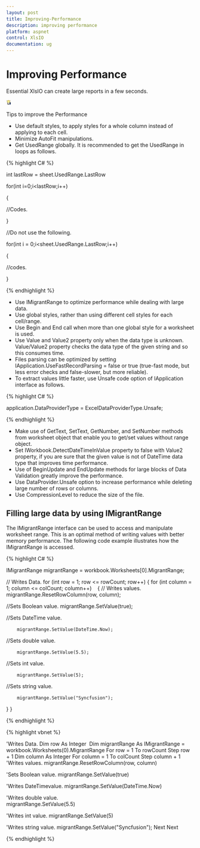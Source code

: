 ```yaml
---
layout: post
title: Improving-Performance
description: improving performance
platform: aspnet
control: XlsIO	
documentation: ug
---
```


# Improving Performance

Essential XlsIO can create large reports in a few seconds. 

![](Improving-Performance_images/Improving-Performance_img1.jpeg)

 Tips to improve the Performance
* Use default styles, to apply styles for a whole column instead of applying to each cell.
* Minimize AutoFit manipulations.
* Get UsedRange globally. It is recommended to get the UsedRange in loops as follows.

{% highlight C# %}



int lastRow = sheet.UsedRange.LastRow

for(int i=0;i<lastRow;i++)

{

//Codes.

}



//Do not use the following.

for(int i = 0;i<sheet.UsedRange.LastRow;i++)

{

//codes.

}

{% endhighlight %}

* Use IMigrantRange to optimize performance while dealing with large data.
* Use global styles, rather than using different cell styles for each cell/range.
* Use Begin and End call when more than one global style for a worksheet is used.
* Use Value and Value2 property only when the data type is unknown. Value/Value2 property checks the data type of the given string and so this consumes time.
* Files parsing can be optimized by setting IApplication.UseFastRecordParsing = false or true (true-fast mode, but less error checks and false-slower, but more reliable).
* To extract values little faster, use Unsafe code option of IApplication interface as follows.



{% highlight C# %}

application.DataProviderType = ExcelDataProviderType.Unsafe;

{% endhighlight %}

* Make use of GetText, SetText, GetNumber, and SetNumber methods from worksheet object that enable you to get/set values without range object.
* Set IWorkbook.DetectDateTimeInValue property to false with Value2 property, if you are sure that the given value is not of DateTime data type that improves time performance.
* Use of BeginUpdate and EndUpdate methods for large blocks of Data Validation greatly improve the performance.
* Use DataProvider.Unsafe option to increase performance while deleting large number of rows or columns. 
* Use CompressionLevel to reduce the size of the file. 



## Filling large data by using IMigrantRange


The IMigrantRange interface can be used to access and manipulate worksheet range. This is an optimal method of writing values with better memory performance. The following code example illustrates how the IMigrantRange is accessed. 

{% highlight C# %}

IMigrantRange migrantRange = workbook.Worksheets[0].MigrantRange; 

// Writes Data.
for (int row = 1; row <= rowCount; row++)
{
 for (int column = 1; column <= colCount; column++)
   {
// Writes values.
        migrantRange.ResetRowColumn(row, column);


//Sets Boolean value.
migrantRange.SetValue(true);


//Sets DateTime value.

        migrantRange.SetValue(DateTime.Now);


//Sets double value.

        migrantRange.SetValue(5.5);


//Sets int value.

        migrantRange.SetValue(5);


//Sets string value.

        migrantRange.SetValue("Syncfusion");
   }
}

{% endhighlight %}

{% highlight vbnet  %}

'Writes Data.
Dim row As Integer 
Dim migrantRange As IMigrantRange = workbook.Worksheets(0).MigrantRange
For row = 1 To rowCount Step row + 1
    Dim column As Integer
    For column = 1 To colCount Step column + 1 
'Writes values.
         migrantRange.ResetRowColumn(row, column)

'Sets Boolean value.
         migrantRange.SetValue(true)

'Writes DateTimevalue.
                     migrantRange.SetValue(DateTime.Now)

'Writes double value.                     
migrantRange.SetValue(5.5)

'Writes int value.
                     migrantRange.SetValue(5)


'Writes string value.
                     migrantRange.SetValue("Syncfusion");
        Next
Next

{% endhighlight %}



